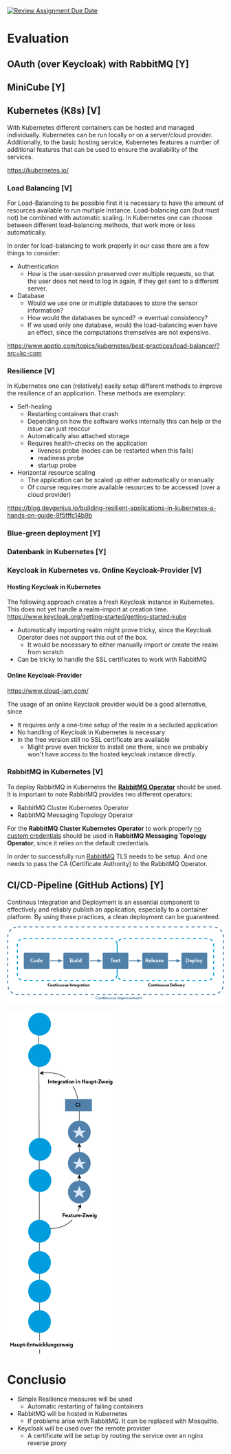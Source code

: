 [![Review Assignment Due Date](https://classroom.github.com/assets/deadline-readme-button-22041afd0340ce965d47ae6ef1cefeee28c7c493a6346c4f15d667ab976d596c.svg)](https://classroom.github.com/a/YCWZwwXS)

# Evaluation

## OAuth (over Keycloak) with RabbitMQ [Y]

## MiniCube [Y]

## Kubernetes (K8s) [V]
With Kubernetes different containers can be hosted and managed individually.
Kubernetes can be run locally or on a server/cloud provider.
Additionally, to the basic hosting service, Kubernetes features a number of 
additional features that can be used to ensure the availability of the services.

https://kubernetes.io/

### Load Balancing [V]
For Load-Balancing to be possible first it is necessary to have the amount of 
resources available to run multiple instance. 
Load-balancing can (but must not) be combined with automatic scaling.
In Kubernetes one can choose between different load-balancing methods, 
that work more or less automatically.

In order for load-balancing to work properly in our case there are a few things to consider:
- Authentication
  - How is the user-session preserved over multiple requests, so that the user does not need to log in again, 
    if they get sent to a different  server.
- Database
  - Would we use one or multiple databases to store the sensor information?
  - How would the databases be synced? -> eventual consistency?
  - If we used only one database, would the load-balancing even have an effect, 
    since the computations themselves are not expensive.

https://www.apptio.com/topics/kubernetes/best-practices/load-balancer/?src=kc-com

### Resilience [V]
In Kubernetes one can (relatively) easily setup different methods to improve the resilience of an application. 
These methods are exemplary:

- Self-healing
  - Restarting containers that crash
  - Depending on how the software works internally this can help or the issue can just reoccur
  - Automatically also attached storage
  - Requires health-checks on the application
    - liveness probe (nodes can be restarted when this fails)
    - readiness probe
    - startup probe
- Horizontal resource scaling
  - The application can be scaled up either automatically or manually
  - Of course requires more available resources to be accessed (over a cloud provider)

https://blog.devgenius.io/building-resilient-applications-in-kubernetes-a-hands-on-guide-9f5fffc14b9b

### Blue-green deployment [Y]

### Datenbank in Kubernetes [Y]

### Keycloak in Kubernetes vs. Online Keycloak-Provider [V]
#### Hosting Keycloak in Kubernetes
The following approach creates a fresh Keycloak instance in Kubernetes. 
This does not yet handle a realm-import at creation time.
https://www.keycloak.org/getting-started/getting-started-kube

- Automatically importing realm might prove tricky, since the Keycloak Operator does not support this out of the box.
  - It would be necessary to either manually import or create the realm from scratch
- Can be tricky to handle the SSL certificates to work with RabbitMQ

#### Online Keycloak-Provider
https://www.cloud-iam.com/

The usage of an online Keyclaok provider would be a good alternative, since
- It requires only a one-time setup of the realm in a secluded application
- No handling of Keycloak in Kubernetes is necessary
- In the free version still no SSL certificate are available
  - Might prove even trickier to install one there, since we probably won't have access to the hosted keycloak instance directly.

### RabbitMQ in Kubernetes [V]
To deploy RabbitMQ in Kubernetes the [**RabbitMQ Operator**](https://www.rabbitmq.com/kubernetes/operator/operator-overview) should be used.
It is important to note RabbitMQ provides two different operators:
- RabbitMQ Cluster Kubernetes Operator
- RabbitMQ Messaging Topology Operator

For the **RabbitMQ Cluster Kubernetes Operator** to work properly [no custom credentials](https://www.rabbitmq.com/kubernetes/operator/operator-overview#top-op-limitations)
should be used in **RabbitMQ Messaging Topology Operator**, since it relies on the default credentials.

In order to successfully run [RabbitMQ](https://www.rabbitmq.com/kubernetes/operator/tls-topology-operator) TLS needs to be setup.
And one needs to pass the CA (Certificate Authority) to the RabbitMQ Operator.

## CI/CD-Pipeline (GitHub Actions) [Y]

Continous Integration and Deployment is an essential component to effectively and reliably publish an application, especially to a container platform. By using these practices, a clean deployment can be guaranteed.

![](images/cicd.png)

![](images/feature-integration.png)

# Conclusio
- Simple Resilience measures will be used
  - Automatic restarting of failing containers
- RabbitMQ will be hosted in Kubernetes
  - If problems arise with RabbitMQ. It can be replaced with Mosquitto.
- Keycloak will be used over the remote provider
  - A certificate will be setup by routing the service over an nginx reverse proxy 